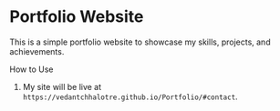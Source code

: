 # Portfolio Website

This is a simple portfolio website to showcase my skills, projects, and achievements.

How to Use

1. My site will be live at `https://vedantchhalotre.github.io/Portfolio/#contact`.

